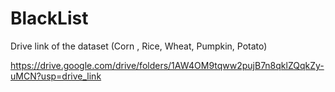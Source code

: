 # BlackList


Drive link of the dataset (Corn , Rice, Wheat, Pumpkin, Potato)

https://drive.google.com/drive/folders/1AW4OM9tqww2pujB7n8qklZQqkZy-uMCN?usp=drive_link
